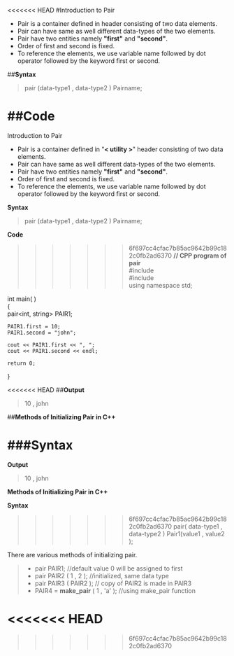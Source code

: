 <<<<<<< HEAD
#Introduction to Pair
- Pair is a container defined in **<utility>** header consisting of two data elements.
- Pair can have same as well different data-types of the two elements.
- Pair have two entities namely **"first"** and **"second"**.
- Order of first and second is fixed.
- To reference the elements, we use variable name followed by dot operator followed by the keyword first or second.

##**Syntax**
> pair (data-type1 , data-type2 ) Pairname;
 
##**Code**
=======
Introduction to Pair
 - Pair is a container defined in "**< utility >**" header consisting of two data elements.  
 - Pair can have same as well different data-types of the two elements.
- Pair have two entities namely **"first"** and **"second"**.
- Order of first and second is fixed.
- To reference the elements, we use variable name followed by dot operator followed by the keyword first or second.  

**Syntax**
> pair (data-type1 , data-type2 ) Pairname;
 
**Code**
>>>>>>> 6f697cc4cfac7b85ac9642b99c182c0fb2ad6370
 **// CPP program of pair**  
 #include <iostream>  
 #include <utility>  
 using namespace std;
 
 int main( )  
{  
    pair<int, string> PAIR1;  
 
    PAIR1.first = 10;
    PAIR1.second = "john";
 
    cout << PAIR1.first << ", ";
    cout << PAIR1.second << endl;
 
    return 0;
   }
   
<<<<<<< HEAD
##**Output**
>10 , john 

##**Methods of Initializing Pair in C++**

###Syntax
=======
**Output**
>10 , john 

**Methods of Initializing Pair in C++**

**Syntax**
>>>>>>> 6f697cc4cfac7b85ac9642b99c182c0fb2ad6370
> pair( data-type1 , data-type2 ) Pair1(value1 , value2 );      

 There are various methods of initializing pair.  
> - pair PAIR1;                //default value 0 will be assigned to first
> - pair PAIR2 ( 1 , 2 );      //initialized,  same data type
> - pair PAIR3 ( PAIR2 );      // copy of PAIR2 is made in PAIR3
> - PAIR4 = **make_pair** ( 1 , 'a' );  //using make_pair function


<<<<<<< HEAD
=======


>>>>>>> 6f697cc4cfac7b85ac9642b99c182c0fb2ad6370
